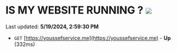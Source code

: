 # IS MY WEBSITE RUNNING ? [![](https://img.shields.io/static/v1?label=Sponsor&message=%E2%9D%A4&logo=GitHub&color=%23fe8e86)](https://github.com/sponsors/<username>)

Last updated: **5/19/2024, 2:59:30 PM**

- `GET` [https://youssefservice.me](https://youssefservice.me) - **Up** (332ms)
